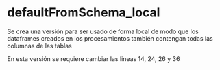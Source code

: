 # defaultFromSchema_local

Se crea una versión para ser usado de forma local de modo que los dataframes creados en los procesamientos también contengan todas las columnas de las tablas

En esta versión se requiere cambiar las lineas 14, 24, 26 y 36

